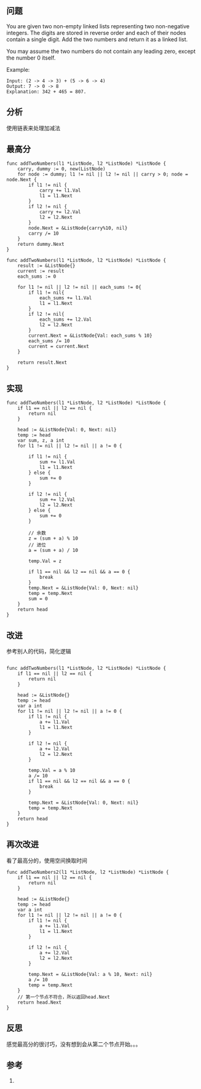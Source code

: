 ## 问题

You are given two non-empty linked lists representing two non-negative integers. The digits are stored in reverse order and each of their nodes contain a single digit. Add the two numbers and return it as a linked list.

You may assume the two numbers do not contain any leading zero, except the number 0 itself.

Example:
```
Input: (2 -> 4 -> 3) + (5 -> 6 -> 4)
Output: 7 -> 0 -> 8
Explanation: 342 + 465 = 807.
```

## 分析
使用链表来处理加减法

## 最高分
```golang
func addTwoNumbers(l1 *ListNode, l2 *ListNode) *ListNode {
    carry, dummy := 0, new(ListNode)
    for node := dummy; l1 != nil || l2 != nil || carry > 0; node = node.Next {
        if l1 != nil {
            carry += l1.Val
            l1 = l1.Next
        }
        if l2 != nil {
            carry += l2.Val
            l2 = l2.Next
        }
        node.Next = &ListNode{carry%10, nil}
        carry /= 10
    }
    return dummy.Next
}

func addTwoNumbers(l1 *ListNode, l2 *ListNode) *ListNode {
	result := &ListNode{}
	current := result
	each_sums := 0

	for l1 != nil || l2 != nil || each_sums != 0{
		if l1 != nil{
			each_sums += l1.Val
			l1 = l1.Next
		}
		if l2 != nil{
			each_sums += l2.Val
			l2 = l2.Next
		}
		current.Next = &ListNode{Val: each_sums % 10}
		each_sums /= 10
		current = current.Next
	}

	return result.Next
}
```

## 实现
```golang
func addTwoNumbers(l1 *ListNode, l2 *ListNode) *ListNode {
	if l1 == nil || l2 == nil {
		return nil
	}

	head := &ListNode{Val: 0, Next: nil}
	temp := head
	var sum, z, a int
	for l1 != nil || l2 != nil || a != 0 {

		if l1 != nil {
			sum += l1.Val
			l1 = l1.Next
		} else {
			sum += 0
		}

		if l2 != nil {
			sum += l2.Val
			l2 = l2.Next
		} else {
			sum += 0
		}

		// 余数
		z = (sum + a) % 10
		// 进位
		a = (sum + a) / 10

		temp.Val = z

		if l1 == nil && l2 == nil && a == 0 {
			break
		}
		temp.Next = &ListNode{Val: 0, Next: nil}
		temp = temp.Next
		sum = 0
	}
	return head
}
```

## 改进
参考别人的代码，简化逻辑
```golang

func addTwoNumbers(l1 *ListNode, l2 *ListNode) *ListNode {
	if l1 == nil || l2 == nil {
		return nil
	}

	head := &ListNode{}
	temp := head
	var a int
	for l1 != nil || l2 != nil || a != 0 {
		if l1 != nil {
			a += l1.Val
			l1 = l1.Next
		}

		if l2 != nil {
			a += l2.Val
			l2 = l2.Next
		}

		temp.Val = a % 10
		a /= 10
		if l1 == nil && l2 == nil && a == 0 {
			break
		}

		temp.Next = &ListNode{Val: 0, Next: nil}
		temp = temp.Next
	}
	return head
}
```

## 再次改进
看了最高分的，使用空间换取时间
```golang
func addTwoNumbers2(l1 *ListNode, l2 *ListNode) *ListNode {
	if l1 == nil || l2 == nil {
		return nil
	}

	head := &ListNode{}
	temp := head
	var a int
	for l1 != nil || l2 != nil || a != 0 {
		if l1 != nil {
			a += l1.Val
			l1 = l1.Next
		}

		if l2 != nil {
			a += l2.Val
			l2 = l2.Next
		}

		temp.Next = &ListNode{Val: a % 10, Next: nil}
		a /= 10
		temp = temp.Next
	}
	// 第一个节点不符合，所以返回head.Next
	return head.Next
}
```
## 反思
感觉最高分的很讨巧，没有想到会从第二个节点开始。。。

## 参考
1. []()